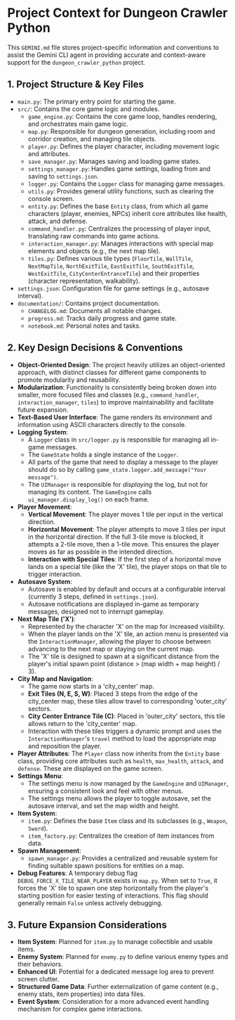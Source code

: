 # Project Context for Dungeon Crawler Python

This `GEMINI.md` file stores project-specific information and conventions to assist the Gemini CLI agent in providing accurate and context-aware support for the `dungeon_crawler_python` project.

## 1. Project Structure & Key Files

*   `main.py`: The primary entry point for starting the game.
*   `src/`: Contains the core game logic and modules.
    *   `game_engine.py`: Contains the core game loop, handles rendering, and orchestrates main game logic.
    *   `map.py`: Responsible for dungeon generation, including room and corridor creation, and managing tile objects.
    *   `player.py`: Defines the player character, including movement logic and attributes.
    *   `save_manager.py`: Manages saving and loading game states.
    *   `settings_manager.py`: Handles game settings, loading from and saving to `settings.json`.
    *   `logger.py`: Contains the `Logger` class for managing game messages.
    *   `utils.py`: Provides general utility functions, such as clearing the console screen.
    *   `entity.py`: Defines the base `Entity` class, from which all game characters (player, enemies, NPCs) inherit core attributes like health, attack, and defense.
    *   `command_handler.py`: Centralizes the processing of player input, translating raw commands into game actions.
    *   `interaction_manager.py`: Manages interactions with special map elements and objects (e.g., the next map tile).
    *   `tiles.py`: Defines various tile types (`FloorTile`, `WallTile`, `NextMapTile`, `NorthExitTile`, `EastExitTile`, `SouthExitTile`, `WestExitTile`, `CityCenterEntranceTile`) and their properties (character representation, walkability).
*   `settings.json`: Configuration file for game settings (e.g., autosave interval).
*   `documentation/`: Contains project documentation.
    *   `CHANGELOG.md`: Documents all notable changes.
    *   `progress.md`: Tracks daily progress and game state.
    *   `notebook.md`: Personal notes and tasks.

## 2. Key Design Decisions & Conventions

*   **Object-Oriented Design**: The project heavily utilizes an object-oriented approach, with distinct classes for different game components to promote modularity and reusability.
*   **Modularization**: Functionality is consistently being broken down into smaller, more focused files and classes (e.g., `command_handler`, `interaction_manager`, `tiles`) to improve maintainability and facilitate future expansion.
*   **Text-Based User Interface**: The game renders its environment and information using ASCII characters directly to the console.
*   **Logging System**:
    *   A `Logger` class in `src/logger.py` is responsible for managing all in-game messages.
    *   The `GameState` holds a single instance of the `Logger`.
    *   All parts of the game that need to display a message to the player should do so by calling `game_state.logger.add_message("Your message")`.
    *   The `UIManager` is responsible for *displaying* the log, but not for managing its content. The `GameEngine` calls `ui_manager.display_log()` on each frame.
*   **Player Movement**:
    *   **Vertical Movement**: The player moves 1 tile per input in the vertical direction.
    *   **Horizontal Movement**: The player attempts to move 3 tiles per input in the horizontal direction. If the full 3-tile move is blocked, it attempts a 2-tile move, then a 1-tile move. This ensures the player moves as far as possible in the intended direction.
    *   **Interaction with Special Tiles**: If the first step of a horizontal move lands on a special tile (like the 'X' tile), the player stops on that tile to trigger interaction.
*   **Autosave System**:
    *   Autosave is enabled by default and occurs at a configurable interval (currently 3 steps, defined in `settings.json`).
    *   Autosave notifications are displayed in-game as temporary messages, designed not to interrupt gameplay.
*   **Next Map Tile ('X')**:
    *   Represented by the character 'X' on the map for increased visibility.
    *   When the player lands on the 'X' tile, an action menu is presented via the `InteractionManager`, allowing the player to choose between advancing to the next map or staying on the current map.
    *   The 'X' tile is designed to spawn at a significant distance from the player's initial spawn point (distance > (map width + map height) / 3).
*   **City Map and Navigation**:
    *   The game now starts in a 'city_center' map.
    *   **Exit Tiles (N, E, S, W)**: Placed 3 steps from the edge of the city_center map, these tiles allow travel to corresponding 'outer_city' sectors.
    *   **City Center Entrance Tile (C)**: Placed in 'outer_city' sectors, this tile allows return to the 'city_center' map.
    *   Interaction with these tiles triggers a dynamic prompt and uses the `InteractionManager`'s `travel` method to load the appropriate map and reposition the player.
*   **Player Attributes**: The `Player` class now inherits from the `Entity` base class, providing core attributes such as `health`, `max_health`, `attack`, and `defense`. These are displayed on the game screen.
*   **Settings Menu**:
    *   The settings menu is now managed by the `GameEngine` and `UIManager`, ensuring a consistent look and feel with other menus.
    *   The settings menu allows the player to toggle autosave, set the autosave interval, and set the map width and height.
*   **Item System**:
    *   `item.py`: Defines the base `Item` class and its subclasses (e.g., `Weapon`, `Sword`).
    *   `item_factory.py`: Centralizes the creation of item instances from data.
*   **Spawn Management**:
    *   `spawn_manager.py`: Provides a centralized and reusable system for finding suitable spawn positions for entities on a map.
*   **Debug Features**: A temporary debug flag `DEBUG_FORCE_X_TILE_NEAR_PLAYER` exists in `map.py`. When set to `True`, it forces the 'X' tile to spawn one step horizontally from the player's starting position for easier testing of interactions. This flag should generally remain `False` unless actively debugging.

## 3. Future Expansion Considerations

*   **Item System**: Planned for `item.py` to manage collectible and usable items.
*   **Enemy System**: Planned for `enemy.py` to define various enemy types and their behaviors.
*   **Enhanced UI**: Potential for a dedicated message log area to prevent screen clutter.
*   **Structured Game Data**: Further externalization of game content (e.g., enemy stats, item properties) into data files.
*   **Event System**: Consideration for a more advanced event handling mechanism for complex game interactions.

